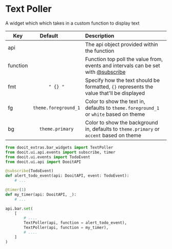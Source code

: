 # Text Poller

A widget which which takes in a custom function to display text

| Key|<div style="width: 100px">Default</div> |Description|
| ------------- | :----------------:  | :----------------------------------------------------------------------------------------|
| api           |                     | The api object provided within the function                                              |
| function      |                     | Function top poll the value from, events and intervals can be set with  [@subscribe](https://www.google.com)   |
| fmt           | `" {} "`            | Specify how the text should be formatted, `{}` represents the value that'll be displayed |
| fg            | `theme.foreground_1`| Color to show the text in, defaults to `theme.foreground_1` or `white` based on theme    |
| bg            | `theme.primary`     | Color to show the background in, defaults to `theme.primary` or `accent` based on theme  |

```python
from dooit_extras.bar_widgets import TextPoller
from dooit.ui.api.events import subscribe, timer
from dooit.ui.events import TodoEvent
from dooit.ui.api import DooitAPI

@subscribe(TodoEvent)
def alert_todo_event(api: DooitAPI, event: TodoEvent):
    # ...

@timer(1)
def my_timer(api: DooitAPI, _):
    # ...

api.bar.set( 
    [
        # ....
        TextPoller(api, function = alert_todo_event),
        TextPoller(api, function = my_timer),
        # ....
    ]
)
```
